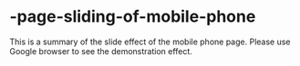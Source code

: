 # -page-sliding-of-mobile-phone
This is a summary of the slide effect of the mobile phone page. Please use Google browser to see the demonstration effect.
